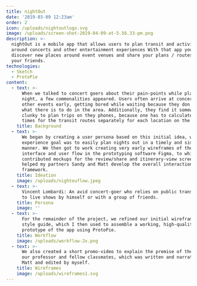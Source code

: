 ```yaml
---
title: nightOut
date: '2019-03-09 12:23am'
order: 2
icon: /uploads/nightoutlogo.svg
image: /uploads/screen-shot-2019-04-09-at-5.56.33-pm.png
description: >-
  nightOut is a mobile app that allows users to plan transit and activities
  around concerts and other entertainment experiences With that app you can
  discover new places around event venues and share your plans / routes with
  your friends.
technologies:
  - Sketch
  - ProtoPie
content:
  - text: >-
      When we talked to concert goers about their pain-points while planning a
      night, a few commonalities appeared. Users often arrive at concerts and
      other events early, getting bored while waiting because they don't know
      what there is to do in the area. Additionally, they find it somewhat
      clunky to plan trips on they phones, because one has to calculate the
      times for the transit routes separately for each location on the trip.
    title: Background
  - text: >-
      We began by creating a user persona based on this initial idea, whose
      experience goal was to easily plan nights out in a timely and simple
      manner. We then got to work creating very early wireframes of the app
      interface and user flow in the prototyping software Figma, to which I
      contributed mockups for the review/share and itinerary-view screens, and
      helped my partners Sandy and Matt develop the overall interaction
      framework.
    title: Ideation
    image: /uploads/nightouflow.jpeg
  - text: >-
      Vincent Lombardi: An avid concert-goer who relies on public transit to go
      to live shows by himself or with a group of friends.
    title: Persona
    image: ''
  - text: >-
      For the remainder of the project, we refined our initial wireframes and
      style guide, which I then used to assemble a working, high-quality
      prototype of the app using ProtoPie.
    title: Workflow
    image: /uploads/workflow-2x.png
  - text: >-
      We also created a short promo-video to explain the premise of the app to
      our professor and fellow classmates, which was written and narrated by
      Matt and edited by myself.
    title: Wireframes
    image: /uploads/wireframes1.svg
---
```


